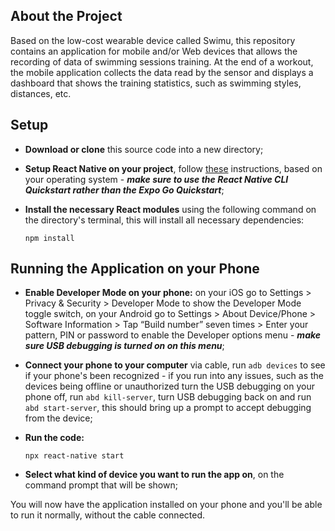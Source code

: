 ## About the Project
Based on the low-cost wearable device called Swimu, this repository contains an application for mobile and/or Web devices that allows the recording of data of swimming sessions training. At the end of a workout, the mobile application collects the data read by the sensor and displays a dashboard that shows the training statistics, such as swimming styles, distances, etc.

## Setup
- **Download or clone** this source code into a new directory;

- **Setup React Native on your project**, follow [these](https://reactnative.dev/docs/environment-setup) instructions, based on your operating system - ***make sure to use the React Native CLI Quickstart rather than the Expo Go Quickstart***;

- **Install the necessary React modules** using the following command on the directory's terminal, this will install all necessary dependencies:
  ```
  npm install
  ```

## Running the Application on your Phone
- **Enable Developer Mode on your phone:** on your iOS go to Settings > Privacy & Security > Developer Mode to show the Developer Mode toggle switch, on your Android go to Settings > About Device/Phone > Software Information > Tap “Build number” seven times > Enter your pattern, PIN or password to enable the Developer options menu - ***make sure USB debugging is turned on on this menu***;

- **Connect your phone to your computer** via cable, run ```adb devices``` to see if your phone's been recognized - if you run into any issues, such as the devices being offline or unauthorized turn the USB debugging on your phone off, run ```abd kill-server```, turn USB debugging back on and run ```abd start-server```, this should bring up a prompt to accept debugging from the device;

- **Run the code:**
  ```
  npx react-native start
  ``` 

- **Select what kind of device you want to run the app on**, on the command prompt that will be shown;

You will now have the application installed on your phone and you'll be able to run it normally, without the cable connected.



